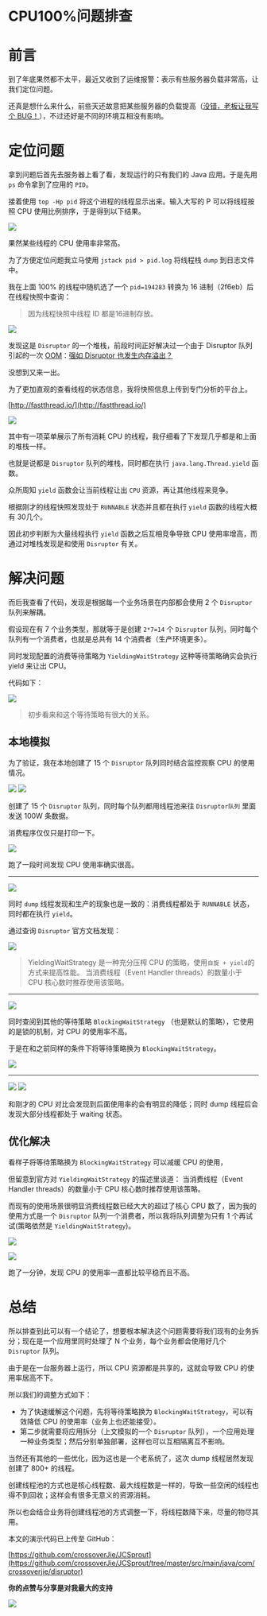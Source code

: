 # CPU100%问题排查

# 前言

到了年底果然都不太平，最近又收到了运维报警：表示有些服务器负载非常高，让我们定位问题。

还真是想什么来什么，前些天还故意把某些服务器的负载提高（[没错，老板让我写个 BUG！](https://crossoverjie.top/2018/12/12/java-senior/java-memary-allocation/)），不过还好是不同的环境互相没有影响。




# 定位问题

拿到问题后首先去服务器上看了看，发现运行的只有我们的 Java 应用。于是先用 `ps` 命令拿到了应用的 `PID`。

接着使用 `top -Hp pid` 将这个进程的线程显示出来。输入大写的 P 可以将线程按照 CPU 使用比例排序，于是得到以下结果。

![](https://ws3.sinaimg.cn/large/006tNbRwly1fy7z1kg8s3j30s40ncn9w.jpg)

果然某些线程的 CPU 使用率非常高。


为了方便定位问题我立马使用 `jstack pid > pid.log` 将线程栈 `dump` 到日志文件中。

我在上面 100% 的线程中随机选了一个 `pid=194283` 转换为 16 进制（2f6eb）后在线程快照中查询：

> 因为线程快照中线程 ID 都是16进制存放。

![](https://ws1.sinaimg.cn/large/006tNbRwly1fy7z7vtcruj30q5056tar.jpg)

发现这是 `Disruptor` 的一个堆栈，前段时间正好解决过一个由于 Disruptor 队列引起的一次 [OOM]()：[强如 Disruptor 也发生内存溢出？](https://crossoverjie.top/2018/08/29/java-senior/OOM-Disruptor/)

没想到又来一出。

为了更加直观的查看线程的状态信息，我将快照信息上传到专门分析的平台上。

[http://fastthread.io/](http://fastthread.io/)

![](https://ws2.sinaimg.cn/large/006tNbRwly1fy7zciqp2ij311q0q5jzl.jpg)

其中有一项菜单展示了所有消耗 CPU 的线程，我仔细看了下发现几乎都是和上面的堆栈一样。

也就是说都是 `Disruptor` 队列的堆栈，同时都在执行 `java.lang.Thread.yield` 函数。

众所周知 `yield` 函数会让当前线程让出 `CPU` 资源，再让其他线程来竞争。

根据刚才的线程快照发现处于 `RUNNABLE` 状态并且都在执行 `yield` 函数的线程大概有 30几个。

因此初步判断为大量线程执行 `yield` 函数之后互相竞争导致 CPU 使用率增高，而通过对堆栈发现是和使用 `Disruptor` 有关。

# 解决问题

而后我查看了代码，发现是根据每一个业务场景在内部都会使用 2 个 `Disruptor` 队列来解耦。

假设现在有 7 个业务类型，那就等于是创建 `2*7=14` 个 `Disruptor` 队列，同时每个队列有一个消费者，也就是总共有 14 个消费者（生产环境更多）。

同时发现配置的消费等待策略为 `YieldingWaitStrategy` 这种等待策略确实会执行 yield 来让出 CPU。

代码如下：

![](https://ws3.sinaimg.cn/large/006tNbRwly1fy8yrlsituj30nv0nfq5d.jpg)

> 初步看来和这个等待策略有很大的关系。

## 本地模拟

为了验证，我在本地创建了 15 个 `Disruptor` 队列同时结合监控观察 CPU 的使用情况。

![](https://ws3.sinaimg.cn/large/006tNbRwly1fy8wd8puupj30s10bs0up.jpg)
![](https://ws1.sinaimg.cn/large/006tNbRwly1fy8weciz9jj30po03z0tk.jpg)

创建了 15 个 `Disruptor` 队列，同时每个队列都用线程池来往 `Disruptor队列` 里面发送 100W 条数据。

消费程序仅仅只是打印一下。

![](https://ws2.sinaimg.cn/large/006tNbRwly1fy8whdcy5hj30e706tdg7.jpg)

跑了一段时间发现 CPU 使用率确实很高。

---

![](https://ws4.sinaimg.cn/large/006tNbRwly1fy8wjq0xkwj310t0cln12.jpg)

同时 `dump` 线程发现和生产的现象也是一致的：消费线程都处于 `RUNNABLE` 状态，同时都在执行 `yield`。

通过查询 `Disruptor` 官方文档发现：

![](https://ws4.sinaimg.cn/large/006tNbRwly1fy8wx1x6z8j30l1069jsz.jpg)

> YieldingWaitStrategy 是一种充分压榨 CPU 的策略，使用`自旋 + yield`的方式来提高性能。
> 当消费线程（Event Handler threads）的数量小于 CPU 核心数时推荐使用该策略。

---

![](https://ws3.sinaimg.cn/large/006tNbRwly1fy8wym9wxlj30ln04sjsm.jpg)

同时查阅到其他的等待策略 `BlockingWaitStrategy` （也是默认的策略），它使用的是锁的机制，对 CPU 的使用率不高。

于是在和之前同样的条件下将等待策略换为 `BlockingWaitStrategy`。

![](https://ws3.sinaimg.cn/large/006tNbRwly1fy8x3b5xh7j30pl0brgnh.jpg)

---

![](https://ws1.sinaimg.cn/large/006tNbRwly1fy8x6jytcoj30e605b3yt.jpg)
![](https://ws3.sinaimg.cn/large/006tNbRwly1fy8x79u64nj30t6076jty.jpg)

和刚才的 CPU 对比会发现到后面使用率的会有明显的降低；同时 dump 线程后会发现大部分线程都处于 waiting 状态。


## 优化解决

看样子将等待策略换为 `BlockingWaitStrategy` 可以减缓 CPU 的使用，

但留意到官方对 `YieldingWaitStrategy` 的描述里谈道：
当消费线程（Event Handler threads）的数量小于 CPU 核心数时推荐使用该策略。

而现有的使用场景很明显消费线程数已经大大的超过了核心 CPU 数了，因为我的使用方式是一个 `Disruptor` 队列一个消费者，所以我将队列调整为只有 1 个再试试(策略依然是 `YieldingWaitStrategy`)。

![](https://ws3.sinaimg.cn/large/006tNbRwly1fy8xlhzh05j30qo0aogng.jpg)

![](https://ws2.sinaimg.cn/large/006tNbRwly1fy8xn1ktk6j30e207g0t0.jpg)

跑了一分钟，发现 CPU 的使用率一直都比较平稳而且不高。

# 总结

所以排查到此可以有一个结论了，想要根本解决这个问题需要将我们现有的业务拆分；现在是一个应用里同时处理了 N 个业务，每个业务都会使用好几个 `Disruptor` 队列。

由于是在一台服务器上运行，所以 CPU 资源都是共享的，这就会导致 CPU 的使用率居高不下。

所以我们的调整方式如下：

- 为了快速缓解这个问题，先将等待策略换为 `BlockingWaitStrategy`，可以有效降低 CPU 的使用率（业务上也还能接受）。
- 第二步就需要将应用拆分（上文模拟的一个 `Disruptor` 队列），一个应用处理一种业务类型；然后分别单独部署，这样也可以互相隔离互不影响。

当然还有其他的一些优化，因为这也是一个老系统了，这次 dump 线程居然发现创建了 800+ 的线程。

创建线程池的方式也是核心线程数、最大线程数是一样的，导致一些空闲的线程也得不到回收；这样会有很多无意义的资源消耗。

所以也会结合业务将创建线程池的方式调整一下，将线程数降下来，尽量的物尽其用。


本文的演示代码已上传至 GitHub：

[https://github.com/crossoverJie/JCSprout](https://github.com/crossoverJie/JCSprout/tree/master/src/main/java/com/crossoverjie/disruptor)

**你的点赞与分享是对我最大的支持**

![](https://ws2.sinaimg.cn/large/006tNbRwly1fyrjtr3ja2j30760760t7.jpg)
